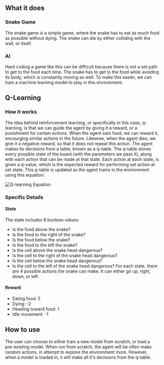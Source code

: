 ## What it does
### Snake Game
The snake game is a simple game, where the snake has to eat as much food as possible without dying. The snake can die by either colliding with the wall, or itself.

### AI
Hard coding a game like this can be difficult because there is not a set path to get to the food each time. The snake has to get to the food while avoiding its body, which is constantly moving as well. To make this easier, we can train a machine learning model to play in this environment.

## Q-Learning
### How it works
The idea behind reinforcement learning, or specifically in this case, q-learning, is that we can guide the agent by giving it a reward, or a punishment for certain actions. When the agent eats food, we can reward it, encourging similar actions in the future. Likewise, when the agent dies, we give it a negative reward, so that it does not repeat this action. The agent makes its decisions from a table, known as a q-table. The q-table stores every possible state of the board (with the parameters we pass it), along with each action that can be made at that state. Each action at each state, is given a q-value, which is the expected reward for performing set action at set state. This q-table is updated as the agent trains in the environment using this equation:

![Q-learning Equation](https://www.kdnuggets.com/images/reinforcement-learning-fig2-666.jpg)

### Specific Details
#### State
The state includes 8 boolean values:
  - Is the food above the snake?
  - Is the food to the right of the snake?
  - Is the food below the snake?
  - Is the food to the left the snake?
  - Is the cell above the snake head dangerous?
  - Is the cell to the right of the snake head dangerous?
  - Is the cell below the snake head dangerous?
  - Is the cell to the left of the snake head dangerous?
For each state, there are 4 possible actions the snake can make. It can either go up, right, down, or left.

#### Reward
- Eating food: 5
- Dying: -2
- Heading toward food: 1
- Idle movement: -1

## How to use
The user can choose to either train a new model from scratch, or load a pre-existing model. When run from scratch, the agent will be often make random actions, in attempt to explore the environment more. However, when a model is loaded in, it will make all it's decisions from the q-table.
